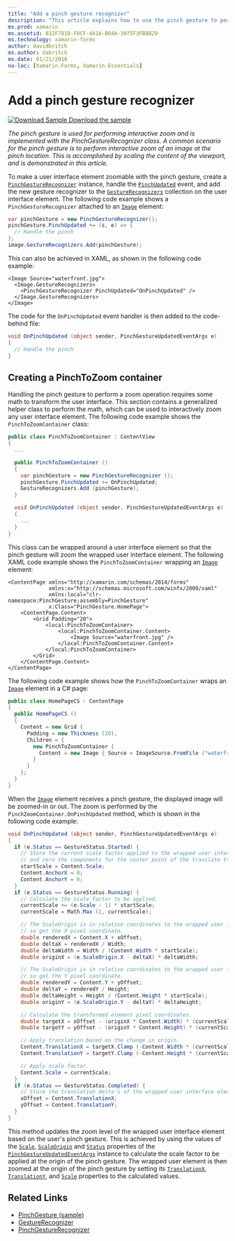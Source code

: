 ```yaml
---
title: "Add a pinch gesture recognizer"
description: "This article explains how to use the pinch gesture to perform interactive zoom of an image at the pinch location."
ms.prod: xamarin
ms.assetid: 832F7810-F0CF-441A-B04A-3975F3FB8B29
ms.technology: xamarin-forms
author: davidbritch
ms.author: dabritch
ms.date: 01/21/2016
no-loc: [Xamarin.Forms, Xamarin.Essentials]
---
```


# Add a pinch gesture recognizer

[![Download Sample](~/media/shared/download.png) Download the sample](/samples/xamarin/xamarin-forms-samples/workingwithgestures-pinchgesture)

_The pinch gesture is used for performing interactive zoom and is implemented with the PinchGestureRecognizer class. A common scenario for the pinch gesture is to perform interactive zoom of an image at the pinch location. This is accomplished by scaling the content of the viewport, and is demonstrated in this article._

To make a user interface element zoomable with the pinch gesture, create a [`PinchGestureRecognizer`](xref:Xamarin.Forms.PinchGestureRecognizer) instance, handle the [`PinchUpdated`](xref:Xamarin.Forms.PinchGestureRecognizer.PinchUpdated) event, and add the new gesture recognizer to the [`GestureRecognizers`](xref:Xamarin.Forms.View.GestureRecognizers) collection on the user interface element. The following code example shows a `PinchGestureRecognizer` attached to an [`Image`](xref:Xamarin.Forms.Image) element:

```csharp
var pinchGesture = new PinchGestureRecognizer();
pinchGesture.PinchUpdated += (s, e) => {
  // Handle the pinch
};
image.GestureRecognizers.Add(pinchGesture);
```

This can also be achieved in XAML, as shown in the following code example:

```xaml
<Image Source="waterfront.jpg">
  <Image.GestureRecognizers>
    <PinchGestureRecognizer PinchUpdated="OnPinchUpdated" />
  </Image.GestureRecognizers>
</Image>
```

The code for the `OnPinchUpdated` event handler is then added to the code-behind file:

```csharp
void OnPinchUpdated (object sender, PinchGestureUpdatedEventArgs e)
{
  // Handle the pinch
}
```

## Creating a PinchToZoom container

Handling the pinch gesture to perform a zoom operation requires some math to transform the user interface. This section contains a generalized helper class to perform the math, which can be used to interactively zoom any user interface element. The following code example shows the `PinchToZoomContainer` class:

```csharp
public class PinchToZoomContainer : ContentView
{
  ...

  public PinchToZoomContainer ()
  {
    var pinchGesture = new PinchGestureRecognizer ();
    pinchGesture.PinchUpdated += OnPinchUpdated;
    GestureRecognizers.Add (pinchGesture);
  }

  void OnPinchUpdated (object sender, PinchGestureUpdatedEventArgs e)
  {
    ...
  }
}
```

This class can be wrapped around a user interface element so that the pinch gesture will zoom the wrapped user interface element. The following XAML code example shows the `PinchToZoomContainer` wrapping an [`Image`](xref:Xamarin.Forms.Image) element:

```xaml
<ContentPage xmlns="http://xamarin.com/schemas/2014/forms"
             xmlns:x="http://schemas.microsoft.com/winfx/2009/xaml"
             xmlns:local="clr-namespace:PinchGesture;assembly=PinchGesture"
             x:Class="PinchGesture.HomePage">
    <ContentPage.Content>
        <Grid Padding="20">
            <local:PinchToZoomContainer>
                <local:PinchToZoomContainer.Content>
                    <Image Source="waterfront.jpg" />
                </local:PinchToZoomContainer.Content>
            </local:PinchToZoomContainer>
        </Grid>
    </ContentPage.Content>
</ContentPage>
```

The following code example shows how the `PinchToZoomContainer` wraps an [`Image`](xref:Xamarin.Forms.Image) element in a C# page:

```csharp
public class HomePageCS : ContentPage
{
  public HomePageCS ()
  {
    Content = new Grid {
      Padding = new Thickness (20),
      Children = {
        new PinchToZoomContainer {
          Content = new Image { Source = ImageSource.FromFile ("waterfront.jpg") }
        }
      }
    };
  }
}
```

When the [`Image`](xref:Xamarin.Forms.Image) element receives a pinch gesture, the displayed image will be zoomed-in or out. The zoom is performed by the `PinchZoomContainer.OnPinchUpdated` method, which is shown in the following code example:

```csharp
void OnPinchUpdated (object sender, PinchGestureUpdatedEventArgs e)
{
  if (e.Status == GestureStatus.Started) {
    // Store the current scale factor applied to the wrapped user interface element,
    // and zero the components for the center point of the translate transform.
    startScale = Content.Scale;
    Content.AnchorX = 0;
    Content.AnchorY = 0;
  }
  if (e.Status == GestureStatus.Running) {
    // Calculate the scale factor to be applied.
    currentScale += (e.Scale - 1) * startScale;
    currentScale = Math.Max (1, currentScale);

    // The ScaleOrigin is in relative coordinates to the wrapped user interface element,
    // so get the X pixel coordinate.
    double renderedX = Content.X + xOffset;
    double deltaX = renderedX / Width;
    double deltaWidth = Width / (Content.Width * startScale);
    double originX = (e.ScaleOrigin.X - deltaX) * deltaWidth;

    // The ScaleOrigin is in relative coordinates to the wrapped user interface element,
    // so get the Y pixel coordinate.
    double renderedY = Content.Y + yOffset;
    double deltaY = renderedY / Height;
    double deltaHeight = Height / (Content.Height * startScale);
    double originY = (e.ScaleOrigin.Y - deltaY) * deltaHeight;

    // Calculate the transformed element pixel coordinates.
    double targetX = xOffset - (originX * Content.Width) * (currentScale - startScale);
    double targetY = yOffset - (originY * Content.Height) * (currentScale - startScale);

    // Apply translation based on the change in origin.
    Content.TranslationX = targetX.Clamp (-Content.Width * (currentScale - 1), 0);
    Content.TranslationY = targetY.Clamp (-Content.Height * (currentScale - 1), 0);

    // Apply scale factor.
    Content.Scale = currentScale;
  }
  if (e.Status == GestureStatus.Completed) {
    // Store the translation delta's of the wrapped user interface element.
    xOffset = Content.TranslationX;
    yOffset = Content.TranslationY;
  }
}
```

This method updates the zoom level of the wrapped user interface element based on the user's pinch gesture. This is achieved by using the values of the [`Scale`](xref:Xamarin.Forms.PinchGestureUpdatedEventArgs.Scale), [`ScaleOrigin`](xref:Xamarin.Forms.PinchGestureUpdatedEventArgs.ScaleOrigin) and [`Status`](xref:Xamarin.Forms.PinchGestureUpdatedEventArgs.Status) properties of the [`PinchGestureUpdatedEventArgs`](xref:Xamarin.Forms.PinchGestureUpdatedEventArgs) instance to calculate the scale factor to be applied at the origin of the pinch gesture. The wrapped user element is then zoomed at the origin of the pinch gesture by setting its [`TranslationX`](xref:Xamarin.Forms.VisualElement.TranslationX), [`TranslationY`](xref:Xamarin.Forms.VisualElement.TranslationY), and [`Scale`](xref:Xamarin.Forms.VisualElement.Scale) properties to the calculated values.

## Related Links

- [PinchGesture (sample)](/samples/xamarin/xamarin-forms-samples/workingwithgestures-pinchgesture)
- [GestureRecognizer](xref:Xamarin.Forms.GestureRecognizer)
- [PinchGestureRecognizer](xref:Xamarin.Forms.PinchGestureRecognizer)